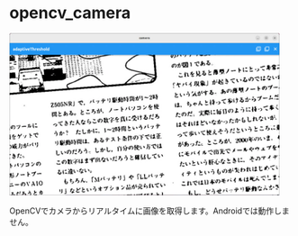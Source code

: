 # opencv_camera

<img src="../pic/camera04.png" width=480/>

OpenCVでカメラからリアルタイムに画像を取得します。Androidでは動作しません。

